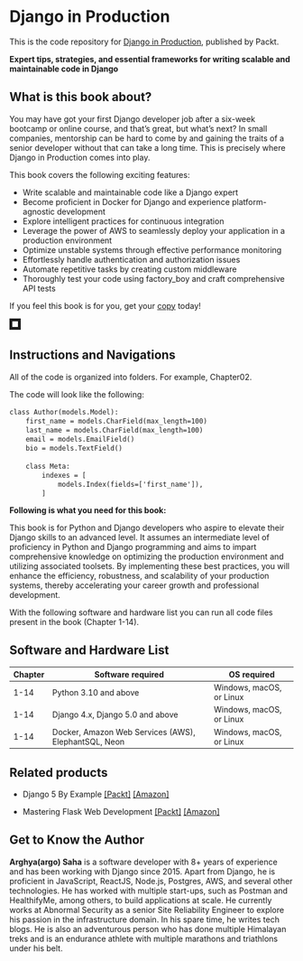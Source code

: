 # Django in Production

<a href="https://www.packtpub.com/product/django-in-production/9781804610480"><img src="https://content.packt.com/B18867/cover_image_small.jpg" alt="" height="256px" align="right"></a>

This is the code repository for [Django in Production](https://www.packtpub.com/product/django-in-production/9781804610480), published by Packt.

**Expert tips, strategies, and essential frameworks for writing scalable and maintainable code in Django**

## What is this book about?
You may have got your first Django developer job after a six-week bootcamp or online course, and that’s great, but what’s next? In small companies, mentorship can be hard to come by and gaining the traits of a senior developer without that can take a long time. This is precisely where Django in Production comes into play.
	
This book covers the following exciting features:
* Write scalable and maintainable code like a Django expert
* Become proficient in Docker for Django and experience platform-agnostic development
* Explore intelligent practices for continuous integration
* Leverage the power of AWS to seamlessly deploy your application in a production environment
* Optimize unstable systems through effective performance monitoring
* Effortlessly handle authentication and authorization issues
* Automate repetitive tasks by creating custom middleware
* Thoroughly test your code using factory_boy and craft comprehensive API tests

If you feel this book is for you, get your [copy](https://www.amazon.com/dp/1804610488) today!

<a href="https://www.packtpub.com/?utm_source=github&utm_medium=banner&utm_campaign=GitHubBanner"><img src="https://raw.githubusercontent.com/PacktPublishing/GitHub/master/GitHub.png" 
alt="https://www.packtpub.com/" border="5" /></a>


## Instructions and Navigations
All of the code is organized into folders. For example, Chapter02.

The code will look like the following:
```
class Author(models.Model):
    first_name = models.CharField(max_length=100)
    last_name = models.CharField(max_length=100)
    email = models.EmailField()
    bio = models.TextField()
    
	class Meta:
        indexes = [
            models.Index(fields=['first_name']),
        ]
```

**Following is what you need for this book:**

This book is for Python and Django developers who aspire to elevate their Django skills to an advanced level. It assumes an intermediate level of proficiency in Python and Django programming and aims to impart comprehensive knowledge on optimizing the production environment and utilizing associated toolsets. By implementing these best practices, you will enhance the efficiency, robustness, and scalability of your production systems, thereby accelerating your career growth and professional development.

With the following software and hardware list you can run all code files present in the book (Chapter 1-14).

## Software and Hardware List

| Chapter  | Software required                                      | OS required                   |
| -------- | -------------------------------------------------------| ------------------------------|
| 1-14     | Python 3.10 and above                                  | Windows, macOS, or Linux      |
| 1-14     | Django 4.x, Django 5.0 and above                       | Windows, macOS, or Linux      |
| 1-14     | Docker, Amazon Web Services (AWS), ElephantSQL, Neon   | Windows, macOS, or Linux      |


## Related products <Other books you may enjoy>
* Django 5 By Example [[Packt]](https://www.packtpub.com/product/django-5-by-example-fifth-edition/9781805125457) [[Amazon]](https://www.amazon.in/dp/1805125451)

* Mastering Flask Web Development [[Packt]](https://www.packtpub.com/product/mastering-flask-web-development/9781837633227) [[Amazon]](https://www.amazon.in/dp/1837633223)

## Get to Know the Author
**Arghya(argo) Saha**
is a software developer with 8+ years of experience and has been working with Django since 2015. Apart from Django, he is proficient in JavaScript, ReactJS, Node.js, Postgres, AWS, and several other technologies. He has worked with multiple start-ups, such as Postman and HealthifyMe, among others, to build applications at scale. He currently works at Abnormal Security as a senior Site Reliability Engineer to explore his passion in the infrastructure domain.
In his spare time, he writes tech blogs. He is also an adventurous person who has done multiple Himalayan treks and is an endurance athlete with multiple marathons and triathlons under his belt.
